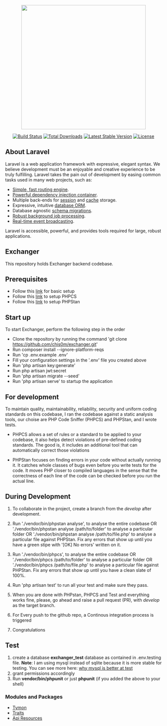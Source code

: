 <p align="center"><img src="https://res.cloudinary.com/dtfbvvkyp/image/upload/v1566331377/laravel-logolockup-cmyk-red.svg" width="400"></p>

<p align="center">
<a href="https://travis-ci.org/laravel/framework"><img src="https://travis-ci.org/laravel/framework.svg" alt="Build Status"></a>
<a href="https://packagist.org/packages/laravel/framework"><img src="https://poser.pugx.org/laravel/framework/d/total.svg" alt="Total Downloads"></a>
<a href="https://packagist.org/packages/laravel/framework"><img src="https://poser.pugx.org/laravel/framework/v/stable.svg" alt="Latest Stable Version"></a>
<a href="https://packagist.org/packages/laravel/framework"><img src="https://poser.pugx.org/laravel/framework/license.svg" alt="License"></a>
</p>

## About Laravel

Laravel is a web application framework with expressive, elegant syntax. We believe development must be an enjoyable and creative experience to be truly fulfilling. Laravel takes the pain out of development by easing common tasks used in many web projects, such as:

- [Simple, fast routing engine](https://laravel.com/docs/routing).
- [Powerful dependency injection container](https://laravel.com/docs/container).
- Multiple back-ends for [session](https://laravel.com/docs/session) and [cache](https://laravel.com/docs/cache) storage.
- Expressive, intuitive [database ORM](https://laravel.com/docs/eloquent).
- Database agnostic [schema migrations](https://laravel.com/docs/migrations).
- [Robust background job processing](https://laravel.com/docs/queues).
- [Real-time event broadcasting](https://laravel.com/docs/broadcasting).

Laravel is accessible, powerful, and provides tools required for large, robust applications.


## Exchanger

This repository holds Exchanger backend codebase.

## Prerequisites

- Follow this [link](https://laravel.com/docs/8.x/installation#server-requirements) for basic setup
- Follow this [link](https://medium.com/@setkyarwalar/setting-up-phpcs-on-laravel-908bccb82db) to setup PHPCS
- Follow this [link](https://github.com/nunomaduro/larastan) to setup PHPStan

## Start up

To start Exchanger, perform the following step in the order

- Clone the repository by running the command 'git clone https://github.com/chis0m/exchanger.git'
- Run composer install --ignore-platform-reqs
- Run 'cp .env.example .env'
- Fill your configuration settings in the '.env' file you created above
- Run 'php artisan key:generate'
- Run php artisan jwt:secret
- Run 'php artisan migrate --seed'
- Run 'php artisan serve' to startup the application


## For development

To maintain quality, maintainability, reliability, security and uniform coding standards on this codebase, I ran the codebase against a static analysis tools, our choise are PHP Code Sniffer (PHPCS) and PHPStan, and I wrote tests.

- PHPCS  allows a set of rules or a standard to be applied to your codebase, it also helps detect violations of pre-defined coding standards. The good is, it includes an additional tool that can automatically correct those violations

- PHPStan focuses on finding errors in your code without actually running it. It catches whole classes of bugs even before you write tests for the code. It moves PHP closer to compiled languages in the sense that the correctness of each line of the code can be checked before you run the actual line.

## During Development

1. To collaborate in the project, create a branch from the *develop* after development.

2. Run './vendor/bin/phpstan analyse', to analyse the entire codebase OR './vendor/bin/phpstan analyse /path/to/folder' to analyse a particular folder OR './vendor/bin/phpstan analyse /path/to/file.php' to analyse a particular file  against PHPStan. Fix any errors that show up until you have a green stipe with '[OK] No errors' written on it.

3. Run './vendor/bin/phpcs', to analyse the entire codebase OR './vendor/bin/phpcs /path/to/folder' to analyse a particular folder OR './vendor/bin/phpcs /path/to/file.php' to analyse a particular file  against PHPStan. Fix any errors that show up until you have a clean slate of 100%.

4. Run 'php artisan test' to run all your test and make sure they pass.

5. When you are done with PHPstan, PHPCS and Test and everything works fine, please, go ahead and raise a pull request (PR), with *develop* as the target branch. 

6. For Every push to the github repo, a Continous integration process is triggered

7. Congratulations


## Test
1. create a database **exchanger_test** database as contained in .env.testing file. **Note**: I am using mysql instead of sqlite because it is more stable for testing. You can see more here: [why mysql is better at test](https://owenconti.com/posts/improve-performance-laravel-feature-tests-using-mysql-instead-of-sqlite-or-memory-databases/) 
2. grant permissions accordingly
3. Run **vendor/bin/phpunit** or just **phpunit** (if you added the above to your shell)


### Modules and Packages

- [Tymon](https://jwt-auth.readthedocs.io/en/docs/laravel-installation/)
- [Traits](https://www.php.net/manual/en/language.oop5.traits.php)
- [Api Resources](https://laravel.com/docs/7.x/eloquent-resources)